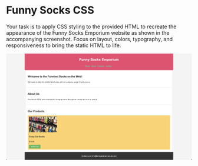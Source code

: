 # Funny Socks CSS

Your task is to apply CSS styling to the provided HTML to recreate the appearance of the Funny Socks Emporium website as shown in the accompanying screenshot. Focus on layout, colors, typography, and responsiveness to bring the static HTML to life.

![example screenshot](./example-screenshot.png)


